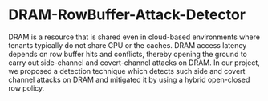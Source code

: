 # DRAM-RowBuffer-Attack-Detector
DRAM is a resource that is shared even in cloud-based environments where tenants typically do not share CPU or the caches. DRAM access latency depends on row buffer hits and conflicts, thereby opening the ground to carry out side-channel and covert-channel attacks on DRAM. In our project, we proposed a detection technique which detects such side and covert channel attacks on DRAM and mitigated it by using a hybrid open-closed row policy.
